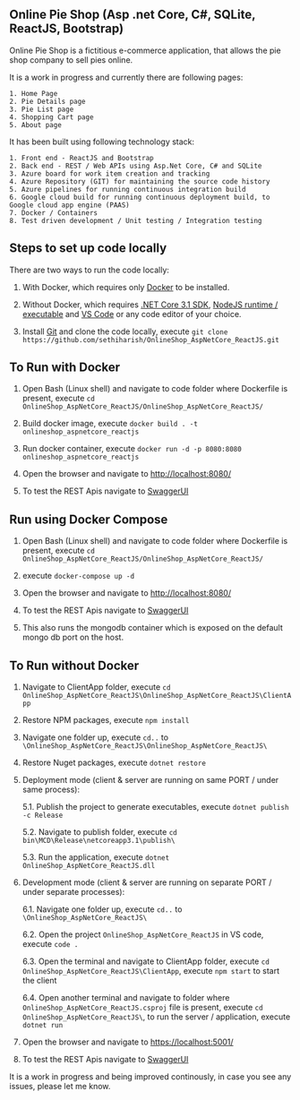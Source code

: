 ## Online Pie Shop (Asp .net Core, C#, SQLite, ReactJS, Bootstrap)

Online Pie Shop is a fictitious e-commerce application, that allows the pie shop company to sell pies online.

It is a work in progress and currently there are following pages:

    1. Home Page
    2. Pie Details page
    3. Pie List page
    4. Shopping Cart page
    5. About page

It has been built using following technology stack:

    1. Front end - ReactJS and Bootstrap
    2. Back end - REST / Web APIs using Asp.Net Core, C# and SQLite
    3. Azure board for work item creation and tracking
    4. Azure Repository (GIT) for maintaining the source code history
    5. Azure pipelines for running continuous integration build
    6. Google cloud build for running continuous deployment build, to Google cloud app engine (PAAS)
    7. Docker / Containers
    8. Test driven development / Unit testing / Integration testing

## Steps to set up code locally

There are two ways to run the code locally:

1. With Docker, which requires only [Docker](https://docs.docker.com/) to be installed.

2. Without Docker, which requires [.NET Core 3.1 SDK](https://dotnet.microsoft.com/download/dotnet-core/3.1), [NodeJS runtime / executable](https://nodejs.org/) and [VS Code](https://code.visualstudio.com/) or any code editor of your choice.

3. Install [Git](https://git-scm.com/downloads) and clone the code locally, execute `git clone https://github.com/sethiharish/OnlineShop_AspNetCore_ReactJS.git`

## To Run with Docker

1. Open Bash (Linux shell) and navigate to code folder where Dockerfile is present, execute `cd OnlineShop_AspNetCore_ReactJS/OnlineShop_AspNetCore_ReactJS/`

2. Build docker image, execute `docker build . -t onlineshop_aspnetcore_reactjs`

3. Run docker container, execute `docker run -d -p 8080:8080 onlineshop_aspnetcore_reactjs`

4. Open the browser and navigate to [http://localhost:8080/](http://localhost:8080/)

5. To test the REST Apis navigate to [SwaggerUI](http://localhost:8080/swagger/index.html)

## Run using Docker Compose

1. Open Bash (Linux shell) and navigate to code folder where Dockerfile is present, execute `cd OnlineShop_AspNetCore_ReactJS/OnlineShop_AspNetCore_ReactJS/`

2. execute `docker-compose up -d`

3. Open the browser and navigate to [http://localhost:8080/](http://localhost:8080/)

4. To test the REST Apis navigate to [SwaggerUI](http://localhost:8080/swagger/index.html)

5. This also runs the mongodb container which is exposed on the default mongo db port on the host.

## To Run without Docker

1. Navigate to ClientApp folder, execute `cd OnlineShop_AspNetCore_ReactJS\OnlineShop_AspNetCore_ReactJS\ClientApp`

2. Restore NPM packages, execute `npm install`

3. Navigate one folder up, execute `cd..` to `\OnlineShop_AspNetCore_ReactJS\OnlineShop_AspNetCore_ReactJS\`

4. Restore Nuget packages, execute `dotnet restore`

5. Deployment mode (client &amp; server are running on same PORT / under same process):

   5.1. Publish the project to generate executables, execute `dotnet publish -c Release`

   5.2. Navigate to publish folder, execute `cd bin\MCD\Release\netcoreapp3.1\publish\`

   5.3. Run the application, execute `dotnet OnlineShop_AspNetCore_ReactJS.dll`

6. Development mode (client &amp; server are running on separate PORT / under separate processes):

   6.1. Navigate one folder up, execute `cd..` to `\OnlineShop_AspNetCore_ReactJS\`

   6.2. Open the project `OnlineShop_AspNetCore_ReactJS` in VS code, execute `code .`

   6.3. Open the terminal and navigate to ClientApp folder, execute `cd OnlineShop_AspNetCore_ReactJS\ClientApp`, execute `npm start` to start the client

   6.4. Open another terminal and navigate to folder where `OnlineShop_AspNetCore_ReactJS.csproj` file is present, execute `cd OnlineShop_AspNetCore_ReactJS\`, to run the server / application, execute `dotnet run`

7. Open the browser and navigate to [https://localhost:5001/](https://localhost:5001)

8. To test the REST Apis navigate to [SwaggerUI](https://localhost:5001/swagger/index.html)

It is a work in progress and being improved continously, in case you see any issues, please let me know.
